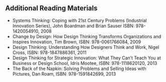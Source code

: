 ## Additional Reading Materials

- Systems Thinking: Coping with 21st Century Problems (Industrial Innovation Series), John Boardman and Brian Sauser ISBN: 978-1420054910, 2008
- Change by Design: How Design Thinking Transforms Organizations and Inspires Innovation, Tim Brown, ISBN: 978-0061766084, 2009
- Design Thinking: Understanding How Designers Think and Work, Nigel Cross, ISBN: 978-1847886361, 2011
- Design Thinking for Strategic Innovation: What They Can’t Teach You at Business or Design School, Idris Mootee, ISBN: 978-1118620120, 2013
- The Back of the Napkin: Solving Problems and Selling Ideas with Pictures, Dan Roam, ISBN: 978-1591842699, 2013
